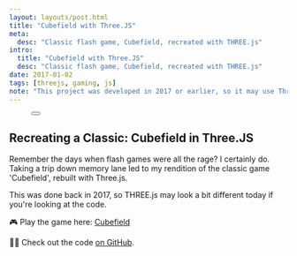 ```yaml
---
layout: layouts/post.html
title: "Cubefield with Three.JS"
meta:
  desc: "Classic flash game, Cubefield, recreated with THREE.js"
intro:
  title: "Cubefield with Three.JS"
  desc: "Classic flash game, Cubefield, recreated with THREE.js"
date: 2017-01-02
tags: [threejs, gaming, js]
note: "This project was developed in 2017 or earlier, so it may use Three.js methods that have since been updated or deprecated."
---
```


<figure
  x-data="{
    imageSrc: '/images/projects/cubefield-clone/screenshot-1.png',
    imageAlt: 'Screenshot of the 3D Cubefield game scene',
    showImageOverlay: function (imageElem) {
      this.$dispatch('show-image-overlay', imageElem.src);
    },
  }">
  <button
    @click="showImageOverlay($event.target)"
    class="group h-52 md:h-96 w-full"
    >
    <img
      :src="imageSrc"
      :alt="imageAlt"
      width="100%"
      class="w-full h-full object-cover object-center rounded-2xl md:rounded-xl m-0 transition-opacity"
      loading="lazy">
    <figcaption
      class="opacity-0 group-hover:opacity-100 group-focus:opacity-100 transition-opacity text-black text-sm text-right -mt-10 mb-12 mr-8"
      x-text="imageAlt"
    ></figcaption>
  </button>
</figure>

## Recreating a Classic: Cubefield in Three.JS

Remember the days when flash games were all the rage? I certainly do. Taking a trip down memory lane led to my rendition of the classic game 'Cubefield', rebuilt with Three.js.

This was done back in 2017, so THREE.js may look a bit different today if you're looking at the code.

🎮 Play the game here: [Cubefield](https://christopher-hayes.github.io/cubefield/)

👨‍💻 Check out the code [on GitHub](https://github.com/Christopher-Hayes/cubefield).
